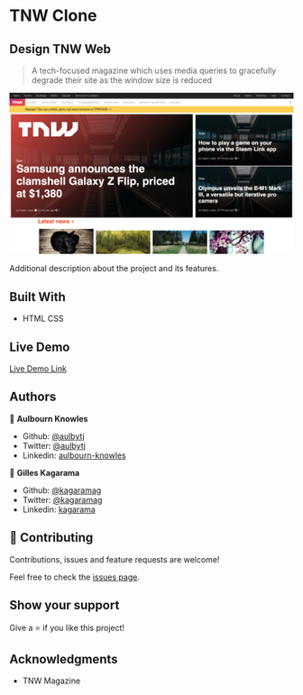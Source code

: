 # TNW Clone

## Design TNW Web

> A tech-focused magazine which uses media queries to gracefully degrade their site as the window size is reduced

![screenshot](images/tnw-screenshot.png)

Additional description about the project and its features.

## Built With

- HTML CSS

## Live Demo

[Live Demo Link](https://raw.githack.com/kagaramag/tnw-clone/develop/index.html)

## Authors

👤 **Aulbourn Knowles**

- Github: [@aulbytj](https://github.com/aulbytj)
- Twitter: [@aulbytj](https://twitter.com/aulbytj)
- Linkedin: [aulbourn-knowles](https://linkedin.com/in/aulbourn-knowles-b9971672)

👤 **Gilles Kagarama**

- Github: [@kagaramag](https://github.com/kagaramag)
- Twitter: [@kagaramag](https://twitter.com/kagaramag)
- Linkedin: [kagarama](https://linkedin.com/in/kagarama)

## 🤝 Contributing

Contributions, issues and feature requests are welcome!

Feel free to check the [issues page](issues/).

## Show your support

Give a ⭐️ if you like this project!

## Acknowledgments

- TNW Magazine
